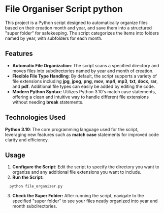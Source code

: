 # File Organiser Script python

This project is a Python script designed to automatically organize files based on their creation month and year, and save them into a structured "super folder" for safekeeping. The script categorizes the items into folders named by year, with subfolders for each month.

## Features
- **Automatic File Organization**: The script scans a specified directory and moves files into subdirectories named by year and month of creation.
- **Flexible File Type Handling**: By default, the script supports a variety of file extensions including **jpg**, **jpeg**, **png**, **mov**, **mp4**, **mp3**, **txt**, **docx**, **rar**, and **pdf**. Additional file types can easily be added by editing the code.
- **Modern Python Syntax**: Utilizes Python 3.10's match case statements, offering a clean and intuitive way to handle different file extensions without needing **break** statements.

## Technologies Used
**Python 3.10**: The core programming language used for the script, leveraging new features such as **match case** statements for improved code clarity and efficiency.

## Usage
1. **Configure the Script:** Edit the script to specify the directory you want to organize and any additional file extensions you want to include.
2. **Run the Script:**
```bash
  python file_organizer.py
```
3. **Check the Super Folder:** After running the script, navigate to the specified "super folder" to see your files neatly organized into year and month subdirectories.
